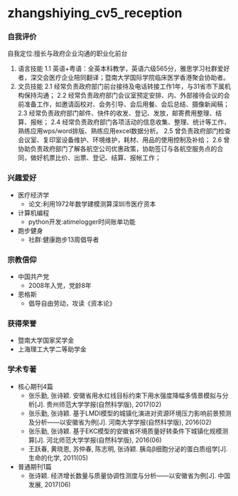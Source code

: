 # zhangshiying_cv5_reception

### 自我评价
自我定位:擅长与政府企业沟通的职业化前台

1. 语言技能
1.1 英语+粤语：全英本科教学，英语六级565分，雅思学习社群爱好者，深交会医疗企业陪同翻译；暨南大学国际学院临床医学香港聚会协助者。
2. 文员技能
2.1 经常负责政府部门前台接待及电话转接工作1年，与31省市下属机构保持沟通；
2.2 经常负责政府部门会议室预定安排、内、外部接待会议的会前准备工作，如邀请函校对、会务引导、会后用餐、会后总结、摄像新闻稿；
2.3 经常负责政府部门邮件、快件的收发、登记、发放，邮寄费用整理、结算、报帐；
2.4 经常负责政府部门各项活动的信息收集、整理、统计等工作，熟练应用wps/word排版、熟练应用excel数据分析。 
2.5 曾负责政府部门检查会议室、复印室设备维护、环境维护，耗材、用品的使用控制及补给；
2.6 曾协助负责政府部门了解各航空公司优惠政策，协助签订与各航空服务点的合同，做好机票比价、出票、登记、结算、报帐工作；

### 兴趣爱好
- 医疗经济学
  + 论文:利用1972年数学建模测算深圳市医疗资本
- 计算机编程
  + python开发:atimelogger时间账单功能
- 跑步健身
  + 社群:健康跑步13周倡导者

### 宗教信仰
- 中国共产党
  + 2008年入党，党龄8年
- 恩格斯
  + 倡导自由劳动，攻读《资本论》

### 获得荣誉
- 暨南大学国家奖学金
- 上海理工大学二等助学金

### 学术专著
- 核心期刊4篇 
    * 张乐勤, 张诗颖. 安徽省用水红线目标约束下用水强度降幅多情景模拟与分析[J]. 贵州师范大学学报(自然科学版), 2017(02)
    * 张乐勤, 张诗颖. 基于LMDI模型的城镇化演进对资源环境压力影响前景预测及分析——以安徽省为例[J]. 河南大学学报(自然科学版), 2016(02)
    * 张乐勤, 张诗颖. 基于EKC模型的安徽省环境质量好转条件下城镇化规模测算[J]. 河北师范大学学报(自然科学版), 2016(06)
    * 王跃春, 黄晓恩, 苏仲春, 陈志明, 张诗颖. 胰岛β细胞分泌的蛋白质组学[J]. 生命的化学, 2011(05)
- 普通期刊1篇
    * 张诗颖. 经济增长数量与质量协调性测度与分析——以安徽省为例[J]. 中国发展, 2017(06)     